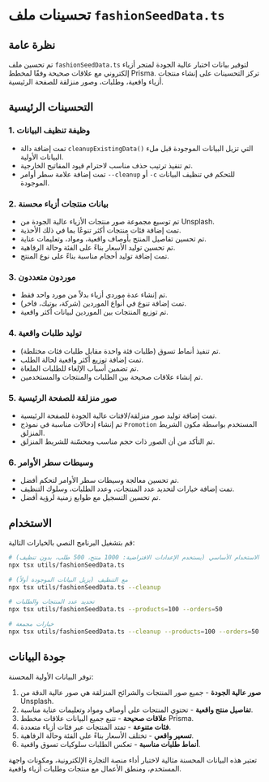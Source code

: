 # تحسينات ملف `fashionSeedData.ts`

## نظرة عامة

تم تحسين ملف `fashionSeedData.ts` لتوفير بيانات اختبار عالية الجودة لمتجر أزياء إلكتروني مع علاقات صحيحة وفقًا لمخطط Prisma. تركز التحسينات على إنشاء منتجات أزياء واقعية، وطلبات، وصور منزلقة للصفحة الرئيسية.

## التحسينات الرئيسية

### 1. وظيفة تنظيف البيانات

- تمت إضافة دالة `cleanupExistingData()` التي تزيل البيانات الموجودة قبل ملء البيانات الأولية.
- تم تنفيذ ترتيب حذف مناسب لاحترام قيود المفاتيح الخارجية.
- تمت إضافة علامة سطر أوامر `--cleanup` أو `-c` للتحكم في تنظيف البيانات الموجودة.

### 2. بيانات منتجات أزياء محسنة

- تم توسيع مجموعة صور منتجات الأزياء عالية الجودة من Unsplash.
- تمت إضافة فئات منتجات أكثر تنوعًا بما في ذلك الأحذية.
- تم تحسين تفاصيل المنتج بأوصاف واقعية، ومواد، وتعليمات عناية.
- تم تحسين توليد الأسعار بناءً على الفئة وحالة الرفاهية.
- تمت إضافة توليد أحجام مناسبة بناءً على نوع المنتج.

### 3. موردون متعددون

- تم إنشاء عدة موردي أزياء بدلاً من مورد واحد فقط.
- تمت إضافة تنوع في أنواع الموردين (شركة، بوتيك، فاخر).
- تم توزيع المنتجات بين الموردين لبيانات أكثر واقعية.

### 4. توليد طلبات واقعية

- تم تنفيذ أنماط تسوق (طلبات فئة واحدة مقابل طلبات فئات مختلطة).
- تمت إضافة توزيع أكثر واقعية لحالة الطلب.
- تم تضمين أسباب الإلغاء للطلبات الملغاة.
- تم إنشاء علاقات صحيحة بين الطلبات والمنتجات والمستخدمين.

### 5. صور منزلقة للصفحة الرئيسية

- تمت إضافة توليد صور منزلقة/لافتات عالية الجودة للصفحة الرئيسية.
- تم إنشاء إدخالات مناسبة في نموذج `Promotion` المستخدم بواسطة مكون الشريط المنزلق.
- تم التأكد من أن الصور ذات حجم مناسب ومحسّنة للشريط المنزلق.

### 6. وسيطات سطر الأوامر

- تم تحسين معالجة وسيطات سطر الأوامر لتحكم أفضل.
- تمت إضافة خيارات لتحديد عدد المنتجات، وعدد الطلبات، وسلوك التنظيف.
- تم تحسين التسجيل مع طوابع زمنية لرؤية أفضل.

## الاستخدام

قم بتشغيل البرنامج النصي بالخيارات التالية:

```bash
# الاستخدام الأساسي (يستخدم الإعدادات الافتراضية: 1000 منتج، 500 طلب، بدون تنظيف)
npx tsx utils/fashionSeedData.ts

# مع التنظيف (يزيل البيانات الموجودة أولاً)
npx tsx utils/fashionSeedData.ts --cleanup

# تحديد عدد المنتجات والطلبات
npx tsx utils/fashionSeedData.ts --products=100 --orders=50

# خيارات مجمعة
npx tsx utils/fashionSeedData.ts --cleanup --products=100 --orders=50
```

## جودة البيانات

توفر البيانات الأولية المحسنة:

1.  **صور عالية الجودة** - جميع صور المنتجات والشرائح المنزلقة هي صور عالية الدقة من Unsplash.
2.  **تفاصيل منتج واقعية** - تحتوي المنتجات على أوصاف ومواد وتعليمات عناية مناسبة.
3.  **علاقات صحيحة** - تتبع جميع البيانات علاقات مخطط Prisma.
4.  **فئات متنوعة** - تمتد المنتجات عبر فئات أزياء متعددة.
5.  **تسعير واقعي** - تختلف الأسعار بناءً على الفئة وحالة الرفاهية.
6.  **أنماط طلبات مناسبة** - تعكس الطلبات سلوكيات تسوق واقعية.

تعتبر هذه البيانات المحسنة مثالية لاختبار أداء منصة التجارة الإلكترونية، ومكونات واجهة المستخدم، ومنطق الأعمال مع منتجات وطلبات أزياء واقعية.
